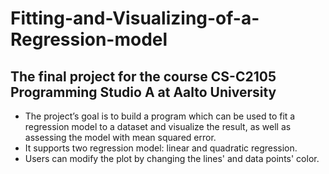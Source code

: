 # Fitting-and-Visualizing-of-a-Regression-model
## The final project for the course CS-C2105 Programming Studio A at Aalto University

- The project’s goal is to build a program which can be used to fit a regression model to a dataset and visualize the result, as well as assessing the model with mean squared error.
- It supports two regression model: linear and quadratic regression. 
- Users can modify the plot by changing the lines' and data points' color.
